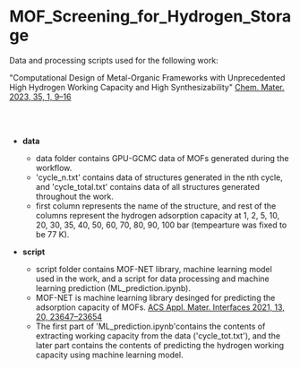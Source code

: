 # MOF_Screening_for_Hydrogen_Storage
Data and processing scripts used for the following work:

"Computational Design of Metal-Organic Frameworks with Unprecedented High Hydrogen Working Capacity and High Synthesizability" [Chem. Mater. 2023, 35, 1, 9–16](https://pubs.acs.org/doi/full/10.1021/acs.chemmater.2c01822)  

<br/><br/>

* **data**

  * data folder contains GPU-GCMC data of MOFs generated during the workflow. 
  * 'cycle_n.txt' contains data of structures generated in the nth cycle, and 'cycle_total.txt' contains data of all structures generated throughout the work. 
  * first column represents the name of the structure, and rest of the columns represent the hydrogen adsorption capacity at 1, 2, 5, 10, 20, 30, 35, 40, 50, 60, 70, 80, 90, 100 bar (tempearture was fixed to be 77 K).

    
* **script**

  * script folder contains MOF-NET library, machine learning model used in the work, and a script for data processing and machine learning prediction (ML_prediction.ipynb).
  * MOF-NET is machine learning library desinged for predicting the adsorption capacity of MOFs. [ACS Appl. Mater. Interfaces 2021, 13, 20, 23647–23654](https://doi.org/10.1021/acsami.1c02471)
  * The first part of 'ML_prediction.ipynb'contains the contents of extracting working capacity from the data ('cycle_tot.txt'), and the later part contains the contents of predicting the hydrogen working capacity using machine learning model. 
